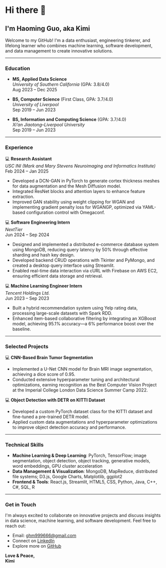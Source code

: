 # Hi there 👋

## I'm Haoming Guo, aka Kimi

Welcome to my GitHub! I'm a data enthusiast, engineering tinkerer, and lifelong learner who combines machine learning, software development, and data management to create innovative solutions.

---

### Education

- **MS, Applied Data Science**  
  *University of Southern California* (GPA: 3.8/4.0)  
  Aug 2023 – Dec 2025

- **BS, Computer Science** (First Class, GPA: 3.7/4.0)  
  *University of Liverpool*  
  Sep 2019 – Jun 2023

- **BS, Information and Computing Science** (GPA: 3.7/4.0)  
  *Xi’an Jiaotong–Liverpool University*  
  Sep 2019 – Jun 2023

---

### Experience

💻 **Research Assistant**  
*USC INI (Mark and Mary Stevens Neuroimaging and Informatics Institute)*  
Feb 2024 – Jan 2025  
- Developed a DCN-GAN in PyTorch to generate cortex thickness meshes for data augmentation and the Mesh Diffusion model.
- Integrated ResNet blocks and attention layers to enhance feature extraction.
- Improved GAN stability using weight clipping for WGAN and implementing gradient penalty loss for WGANGP, optimized via YAML-based configuration control with Omegaconf.

💻 **Software Engineering Intern**  
*NextTier*  
Jun 2024 – Sep 2024  
- Designed and implemented a distributed e-commerce database system using MongoDB, reducing query latency by 50% through effective sharding and hash key design.
- Developed backend CRUD operations with Tkinter and PyMongo, and created a desktop query interface using Streamlit.
- Enabled real-time data interaction via cURL with Firebase on AWS EC2, ensuring efficient data storage and retrieval.

💻 **Machine Learning Engineer Intern**  
*Tencent Holdings Ltd.*  
Jun 2023 – Sep 2023  
- Built a hybrid recommendation system using Yelp rating data, processing large-scale datasets with Spark RDD.
- Enhanced item-based collaborative filtering by integrating an XGBoost model, achieving 95.1% accuracy—a 6% performance boost over the baseline.

---

### Selected Projects

💻 **CNN-Based Brain Tumor Segmentation**  
- Implemented a U-Net CNN model for Brain MRI image segmentation, achieving a dice score of 0.95.
- Conducted extensive hyperparameter tuning and architectural optimizations, earning recognition as the Best Computer Vision Project at the Imperial College London Data Science Summer Camp 2022.

💻 **Object Detection with DETR on KITTI Dataset**  
- Developed a custom PyTorch dataset class for the KITTI dataset and fine-tuned a pre-trained DETR model.
- Applied custom data augmentations and hyperparameter optimizations to improve object detection accuracy and performance.

---

### Technical Skills

- **Machine Learning & Deep Learning**: PyTorch, TensorFlow; image segmentation, object detection, object tracking, generative models, word embeddings, GPU cluster acceleration  
- **Data Management & Visualization**: MongoDB, MapReduce, distributed file systems; D3.js, Google Charts, Matplotlib, ggplot2  
- **Frontend & Tools**: React.js, Streamlit, HTML5, CSS, Python, Java, C++, C#, SQL, R

---

### Get in Touch

I'm always excited to collaborate on innovative projects and discuss insights in data science, machine learning, and software development. Feel free to reach out:

- Email: [ghm999666@gmail.com](mailto:ghm999666@gmail.com) 
- Connect on [LinkedIn](https://www.linkedin.com/in/kimi-haoming/)
- Explore more on [GitHub](https://github.com/Kym1ng)

**Love & Peace,  
Kimi**
